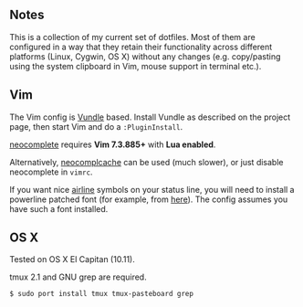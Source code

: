 Notes
-----

This is a collection of my current set of dotfiles. Most of them are
configured in a way that they retain their functionality across different
platforms (Linux, Cygwin, OS X) without any changes (e.g. copy/pasting using
the system clipboard in Vim, mouse support in terminal etc.).

Vim
---

The Vim config is [Vundle](https://github.com/gmarik/Vundle.vim) based.
Install Vundle as described on the project page, then start Vim and do a
`:PluginInstall`.

[neocomplete](https://github.com/Shougo/neocomplete.vim) requires **Vim
7.3.885+** with **Lua enabled**.

Alternatively, [neocomplcache](https://github.com/Shougo/neocomplcache.vim)
can be used (much slower), or just disable neocomplete in `vimrc`.

If you want nice [airline](https://github.com/bling/vim-airline) symbols on
your status line, you will need to install a powerline patched font (for
example, from [here](https://github.com/Lokaltog/powerline-fonts)). The config
assumes you have such a font installed.

OS X
----

Tested on OS X El Capitan (10.11).

tmux 2.1 and GNU grep are required.


```
$ sudo port install tmux tmux-pasteboard grep
```
